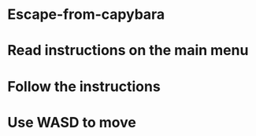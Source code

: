# Escape-from-capybara
# Read instructions on the main menu
# Follow the instructions
# Use WASD to move
